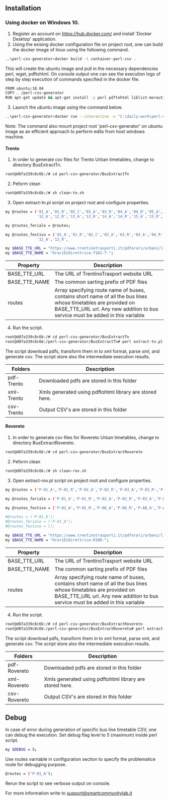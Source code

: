 ## Installation

### Using docker on Windows 10.

1. Register an account on <https://hub.docker.com/> and install 'Docker Desktop' application.
2. Using the exising docker configuration file on project root, one can build the docker image of linux using the following command.
```sh
..\perl-csv-generator>docker build -t container-perl-csv .
```
This will create the ubuntu image and pull in the necessary dependencies perl, wget, pdftohtml. On console output one can see the execution logs of step by step execution of commands specified in the docker file.
```sh
FROM ubuntu:18.04
COPY . /perl-csv-generator
RUN apt-get update && apt-get install -y perl pdftohtml liblist-moreutils-perl libwww-perl wget
```
3. Launch the ubuntu image using the command below.
```sh
..\perl-csv-generator>docker run --interactive -v "C:\daily-work\perl-csv-generator\:/perl-csv-generator/" --tty container-perl-csv:latest bash
```
Note: The command also mount project root 'perl-csv-generator' on ubuntu image as an efficient approach to perform edits from host windows machine.

#### Trento
1. In order to generate csv files for Trento Urban timetables, change to directory BusExtractTn.
```sh
root@d07a339c8c6b:/# cd perl-csv-generator/BusExtractTn
```
2. Peform clean
```sh
root@d07a339c8c6b:/# sh clean-tn.sh
```
3. Open extract-tn.pl script on project root and configure properties.
```sh
my @routes = ('01_A','01_R','02_C','03_A','03_R','04_A','04_R','05_A','05_R','05_b','06_A','06_R','07_A','07_R','08_A','08_R','09_A','09_R','10_A','10_R','11_A','11_R',
              '12_A','12_R','13_A','13_R','14_A','14_R','15_A','15_R','16_A','16_R','17_A','17_R','NP_C','%20A_C','%20B_C','%20C_A','%20C_R','%20G_A','%20G_R','CM_A','CM_R');

my @routes_feriale = @routes;

my @routes_festivo = ('01_A','01_R','02_C','03_A','03_R','04_A','04_R','05_A','05_R',    '06_A','06_R',              '08_A','08_R',              '10_A','10_R',              
              '12_A','12_R',                                                        '17_A','17_R',       '%20A_C');

my $BASE_TTE_URL = "https://www.trentinotrasporti.it/pdforari/urbani/linee";
my $BASE_TTE_NAME = "OrariDiDirettrice-T18I-T-";
```

| Property | Description |
| ------ | ------ |
| BASE_TTE_URL | The URL of TrentinoTrasport website URL |
| BASE_TTE_NAME | The common sarting prefix of PDF files |
| routes | Array specifying route name of buses, contains short name of all the bus lines whose timetables are provided on BASE_TTE_URL url. Any new addition to bus service must be added in this variable |

4. Run the script.
```sh
root@d07a339c8c6b:/# cd perl-csv-generator/BusExtractTn
root@d07a339c8c6b:/perl-csv-generator/BusExtractTn# perl extract-tn.pl
```
The script download pdfs, transform them in to xml format, parse xml, and generate csv. The script store also the intermediate execution results.

| Folders | Description |
| ------ | ------ |
| pdf-Trento | Downloaded pdfs are stored in this folder |
| xml-Trento | Xmls generated using pdftohtml library are stored here. |
| csv-Trento | Output CSV's are stored in this folder |


#### Rovereto
1. In order to generate csv files for Rovereto Urban timetables, change to directory BusExtractRovereto.
```sh
root@d07a339c8c6b:/# cd perl-csv-generator/BusExtractRovereto
```
2. Peform clean
```sh
root@d07a339c8c6b:/# sh clean-rov.sh
```
3. Open extract-rov.pl script on project root and configure properties.
```sh
my @routes = ('P-01_A','P-01_R','P-02_A','P-02_R','P-03_A','P-03_R','P-04_A','P-04_R','P-05_A','P-05_R','P-06_A','P-06_R','P-07_A','P-07_R','P-%20A_C','P-%20B_C','P-%20V_A','P-%20V_R','P-AB_A','P-AB_R','N-01_A','N-01_R','N-02_A','N-02_R','N-03_A','N-03_R','N-06_A','N-06_R');

my @routes_feriale = ('P-01_A','P-01_R','P-02_A','P-02_R','P-03_A','P-03_R','P-04_A','P-04_R','P-05_A','P-05_R','P-06_A','P-06_R','P-07_A','P-07_R','P-%20A_C','P-%20B_C','P-%20V_A','P-%20V_R','N-01_A','N-01_R','N-02_A','N-02_R','N-03_A','N-03_R','N-06_A','N-06_R');

my @routes_festivo = ('P-02_A','P-02_R','P-06_A','P-06_R','P-AB_A','P-AB_R');

#@routes = ('P-01_A');
#@routes_feriale = ('P-01_A');
#@routes_festivo = ();

my $BASE_TTE_URL = "https://www.trentinotrasporti.it/pdforari/urbani/linee";
my $BASE_TTE_NAME = "OrariDiDirettrice-R18R-";
```

| Property | Description |
| ------ | ------ |
| BASE_TTE_URL | The URL of TrentinoTrasport website URL |
| BASE_TTE_NAME | The common sarting prefix of PDF files |
| routes | Array specifying route name of buses, contains short name of all the bus lines whose timetables are provided on BASE_TTE_URL url. Any new addition to bus service must be added in this variable |

4. Run the script.
```sh
root@d07a339c8c6b:/# cd perl-csv-generator/BusExtractRovereto
root@d07a339c8c6b:/perl-csv-generator/BusExtractRovereto# perl extract-rov.pl
```
The script download pdfs, transform them in to xml format, parse xml, and generate csv. The script store also the intermediate execution results.

| Folders | Description |
| ------ | ------ |
| pdf-Rovereto | Downloaded pdfs are stored in this folder |
| xml-Rovereto | Xmls generated using pdftohtml library are stored here. |
| csv-Rovereto | Output CSV's are stored in this folder |


## Debug

In case of error during generation of specific bus line timetable CSV, one can debug the execution. Set debug flag level to 5 (maximum) inside perl script.
```sh
my $DEBUG = 5;
```
Use routes varriable in configuration section to specify the problematice route for debugging purpose.
```sh
@routes = ('P-01_A');
```
Rerun the script to see verbose output on console.

For more information write to <support@smartcommunitylab.it>
